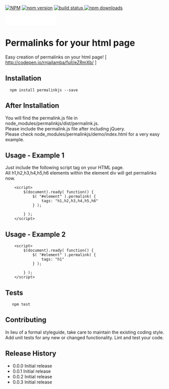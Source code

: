 [![NPM](https://nodei.co/npm/permalinkjs.png?downloads=true&downloadRank=true&stars=true)](https://www.npmjs.com/package/permalinkjs)
[![npm version](https://badge.fury.io/js/permalinkjs.svg)](https://www.npmjs.com/package/permalinkjs)
<a href="https://www.npmjs.com/package/permalinkjs">
    <img src="https://img.shields.io/travis/badges/shields.svg"
         alt="build status">
</a>
[![npm downloads](https://img.shields.io/npm/dm/permalinkjs.svg?style=flat)](https://www.npmjs.com/package/permalinkjs)
<iframe src="//benschwarz.github.io/bower-badges/embed.html?pkgname=permalinkjs" width="160" height="32" allowtransparency="true" frameborder="0" scrolling="0"></iframe>

Permalinks for your html page
=======================================

Easy creation of permalinks on your html page! [ http://codepen.io/rnjailamba/full/eZRmXb/ ] 

## Installation

```shell
  npm install permalinkjs --save
```

## After Installation

You will find the permalink.js file in node_modules/permalinkjs/dist/permalink.js.      
Please include the permalink.js file after including jQuery.     
Please check node_modules/permalinkjs/demo/index.html for a very easy example.
  
## Usage - Example 1

Just include the following script tag on your HTML page.        
All h1,h2,h3,h4,h5,h6 elements within the element div will get permalinks now.

```
  	<script>
		$(document).ready( function() {
			$( "#element" ).permalink( {
				tags: "h1,h2,h3,h4,h5,h6"
			} );
			
		} );
	</script>

```

## Usage - Example 2

```
  	<script>
		$(document).ready( function() {
			$( "#element" ).permalink( {
				tags: "h1"
			} );
			
		} );
	</script>

```

## Tests

```shell
   npm test
```

## Contributing

In lieu of a formal styleguide, take care to maintain the existing coding style.
Add unit tests for any new or changed functionality. Lint and test your code.

## Release History

* 0.0.0 Initial release
* 0.0.1 Initial release
* 0.0.2 Initial release
* 0.0.3 Initial release
